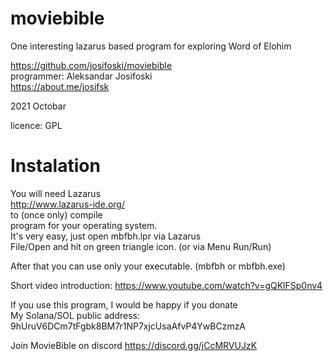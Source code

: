 # moviebible
One interesting lazarus based program for exploring Word of Elohim  
  
https://github.com/josifoski/moviebible  
programmer: Aleksandar Josifoski  
https://about.me/josifsk  
  
2021 Octobar  
  
licence: GPL  
  
# Instalation  
You will need Lazarus  
http://www.lazarus-ide.org/  
to (once only) compile  
program for your operating system.  
It's very easy, just open mbfbh.lpr via Lazarus  
File/Open and hit on green triangle icon. (or via Menu Run/Run)  
  
After that you can use only your executable. (mbfbh or mbfbh.exe)  
  
Short video introduction: https://www.youtube.com/watch?v=gQKlFSp0nv4  

If you use this program, I would be happy if you donate  
My Solana/SOL  public address: 9hUruV6DCm7tFgbk8BM7r1NP7xjcUsaAfvP4YwBCzmzA  

Join MovieBible on discord https://discord.gg/jCcMRVUJzK  
